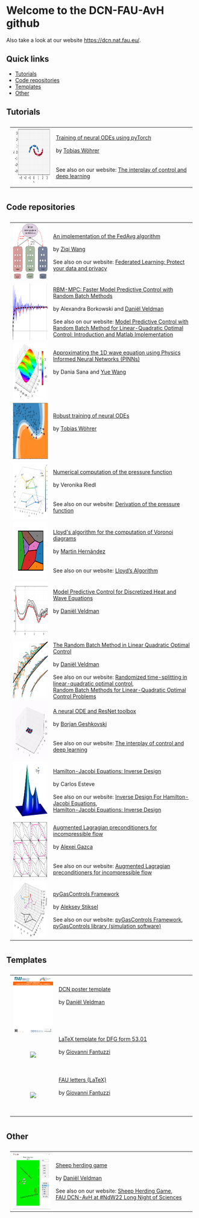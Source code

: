 # Welcome to the DCN-FAU-AvH github

Also take a look at our website https://dcn.nat.fau.eu/.

## Quick links
* [Tutorials](#tutorials)
* [Code repositories](#code-repositories)
* [Templates](#templates)
* [Other](#other)

## Tutorials
<table style="padding:10px">
  <tr>
    <td width=250px align="center"> <a href="https://github.com/DCN-FAU/robust_neuralODE"> <img src="https://github.com/DCN-FAU-AvH/robust_neuralODE/blob/master/trajectory.gif" height = 150px ></a></td>
    <td width = 800px> 
    <a href="https://github.com/DCN-FAU/robust_neuralODE">Training of neural ODEs using pyTorch</a> <br> <br> 
    by <a href="https://github.com/twoehrer">Tobias Wöhrer</a> <br> <br> <br>
    See also on our website: <a href="https://dcn.nat.fau.eu/hub-the-interplay-of-control-and-deep-learning/">The interplay of control and deep learning</a>
    </td>
  </tr>
</table>

## Code repositories

<table style="padding:10px">
    <tr>
    <td width=250px align="center"> <a href="https://github.com/DCN-FAU-AvH/FL-FedAvg"> <img src="https://github.com/DCN-FAU-AvH/.github/blob/main/profile/Icons/icon_FL.png" height = 150px ></a></td>
    <td width = 800px> 
    <a href="https://github.com/DCN-FAU-AvH/FL-FedAvg"> An implementation of the FedAvg algorithm </a> <br> <br> 
    by <a href="https://github.com/iziqi">Ziqi Wang</a> <br> <br> 
      See also on our website: <a href="https://dcn.nat.fau.eu/federated-learning-protect-your-data-and-privacy/">Federated Learning: Protect your data and privacy</a> 
    </td>
  </tr>
  <tr>
    <td width=250px align="center"> <a href="https://github.com/danielveldman/rbm-mpc"> <img src="https://github.com/danielveldman/rbm-mpc/blob/main/Icon.PNG" height = 150px ></a></td>
    <td width = 800px> 
    <a href="https://github.com/danielveldman/rbm-mpc"> RBM-MPC: Faster Model Predictive Control with Random Batch Methods </a> <br> <br> 
    by Alexandra Borkowski and <a href="https://github.com/danielveldman">Daniël Veldman</a> <br> <br> 
      See also on our website: <a href="https://cmc.deusto.eus/model-predictive-control-with-random-batch-method-for-linear-quadratic-optimal-control-introduction-and-matlab-implementation/">Model Predictive Control with Random Batch Method for Linear-Quadratic Optimal Control: Introduction and Matlab Implementation</a> 
    </td>
  </tr>
  <tr>
    <td width=250px align="center"> <a href="https://github.com/DCN-FAU-AvH/PINNs_wave_equation"> <img src="https://github.com/DCN-FAU-AvH/PINNs_wave_equation/blob/main/Icon.png" height = 150px ></a></td>
    <td width = 800px> 
    <a href="https://github.com/DCN-FAU-AvH/PINNs_wave_equation"> Approximating the 1D wave equation using Physics Informed Neural Networks (PINNs) </a> <br> <br> 
    by Dania Sana and <a href="https://github.com/yuewang-math">Yue Wang</a> <br> <br> <br> <br>
    </td>
  </tr>
  <tr>
    <td width=250px align="center"> <a href="https://github.com/twoehrer/robust_nODE"> <img src="https://github.com/DCN-FAU-AvH/.github/blob/main/profile/Icons/Icon_Woehrer.png" height = 150px ></a></td>
    <td width = 800px> 
    <a href="https://github.com/twoehrer/robust_nODE"> Robust training of neural ODEs</a> <br> <br> 
    by <a href="https://github.com/twoehrer">Tobias Wöhrer</a> <br> <br> <br> <br>
    </td>
  </tr>
  <tr>
    <td width=250px align="center"><a href="https://github.com/DCN-FAU-AvH/pressure_function"><img src="https://github.com/DCN-FAU-AvH/pressure_function/blob/main/Icon.png" height = 150px ></a></td>
    <td width = 800px> 
    <a href="https://github.com/DCN-FAU-AvH/pressure_function">Numerical computation of the pressure function</a> <br> <br>
    by Veronika Riedl <br> <br> <br>
    See also on our website: <a href="https://dcn.nat.fau.eu/derivation-of-the-pressure-function/">Derivation of the pressure function</a>
    </td>
  </tr>
  <tr>
    <td width=250px align="center"><a href="https://github.com/DCN-FAU/Lloyds-algorithm"><img src="https://github.com/DCN-FAU-AvH/Lloyds-algorithm/blob/main/Lloyd_algorithm_P350_S6_Dim2x2_I200_N8.gif" height = 150px ></a></td>
    <td width = 800px> 
    <a href="https://github.com/DCN-FAU/Lloyds-algorithm">Lloyd's algorithm for the computation of Voronoi diagrams</a> <br> <br>
    by <a href="https://github.com/Martinshs">Martin Hernández</a> <br> <br> <br>
    See also on our website: <a href="https://dcn.nat.fau.eu/lloyds-algorithm/">Lloyd’s Algorithm</a>
    </td>
  </tr>
  <tr>
    <td width=250px align="center"> <a href="https://github.com/danielveldman/lq_mpc"> <img src="https://github.com/danielveldman/lq_mpc/blob/main/Icon.jpg" height = 150px ></a></td>
    <td width = 800px> 
    <a href="https://github.com/danielveldman/lq_mpc">Model Predictive Control for Discretized Heat and Wave Equations</a> <br> <br>
    by <a href="https://github.com/danielveldman">Daniël Veldman</a> <br> <br> <br> <br>
    </td>
  </tr>
  <tr>
    <td width=250px align="center"><a href="https://github.com/danielveldman/rbm_lq"><img src="https://github.com/danielveldman/rbm_lq/blob/main/Icon.PNG" height = 150px ></a></td>
    <td width = 800px> 
    <a href="https://github.com/danielveldman/rbm_lq">The Random Batch Method in Linear Quadratic Optimal Control</a> <br> <br>
    by <a href="https://github.com/danielveldman">Daniël Veldman</a> <br> <br>
    See also on our website: <a href="https://dcn.nat.fau.eu/randomized-time-splitting-in-linear-quadratic-optimal-control/">Randomized time-splitting in linear-quadratic optimal control</a>, <br>
    <a href="https://dcn.nat.fau.eu/random-batch-methods-for-linear-quadratic-optimal-control-problems/">Random Batch Methods for Linear-Quadratic Optimal Control Problems</a>
    </td>
  </tr>
  <tr>
    <td width=250px align="center"><a href="https://github.com/borjanG/2021-dynamical-systems"><img src="https://github.com/borjanG/2021-dynamical-systems/blob/master/videos/trajectory.gif" height = 150px ></a></td>
    <td width = 800px> 
    <a href="https://github.com/borjanG/2021-dynamical-systems">A neural ODE and ResNet toolbox</a> <br> <br>
    by <a href="https://github.com/borjanG">Borjan Geshkovski</a> <br> <br> <br>
    See also on our website: <a href="https://dcn.nat.fau.eu/hub-the-interplay-of-control-and-deep-learning/">The interplay of control and deep learning</a>
    </td>
  </tr>
  <tr>
    <td width=250px align="center"> <a href="https://github.com/DCN-FAU-AvH/hamilton_jacobi"> <img src="https://github.com/DCN-FAU-AvH/hamilton_jacobi/blob/main/Icon.png" height = 150px ></a></td>
    <td width = 800px> 
    <a href="https://github.com/DCN-FAU-AvH/hamilton_jacobi">Hamilton-Jacobi Equations: Inverse Design</a> <br> <br>
    by Carlos Esteve <br> <br>
    See also on our website: <a href="https://dcn.nat.fau.eu/hamilton-jacobi-equations-inverse-design/"> Inverse Design For Hamilton-Jacobi Equations</a>, <br>
    <a href="https://dcn.nat.fau.eu/inverse-design-for-hamilton-jacobi-equations/">Hamilton-Jacobi Equations: Inverse Design</a>
    </td>
  </tr>
  <tr>
    <td width=250px align="center"> <a href="https://github.com/gazcaorozco/alfi_3f"> <img src="https://github.com/DCN-FAU-AvH/.github/blob/main/profile/Icons/Icon-Gazca.png" height = 150px ></a></td>
    <td width = 800px> 
    <a href="https://github.com/gazcaorozco/alfi_3f">Augmented Lagragian preconditioners for incompressible flow</a> <br> <br>
    by <a href="https://github.com/gazcaorozco/">Alexei Gazca</a> <br> <br> <br>
    See also on our website: <a href="https://dcn.nat.fau.eu/augmented-lagragian-preconditioners-for-incompressible-flow/">Augmented Lagragian preconditioners for incompressible flow</a>
    </td>
  </tr>
    <tr>
    <td width=250px align="center"> <a href="https://github.com/DCN-FAU-AvH/pyControls"> <img src="https://github.com/DCN-FAU-AvH/pyControls/blob/main/Icon2.png" height = 150px ></a></td>
    <td width = 800px> 
    <a href="https://github.com/DCN-FAU-AvH/pyControls">pyGasControls Framework</a> <br> <br>
    by <a href="https://github.com/asikstel">Aleksey Stiksel</a> <br> <br>
    See also on our website: <a href="https://dcn.nat.fau.eu/pygascontrols-framework/">pyGasControls Framework</a>, <br>
    <a href="https://dcn.nat.fau.eu/pygascontrols-library-simulation-software/">pyGasControls library (simulation software)</a>
    </td>
  </tr>

</table>

## Templates
<table style="padding:10px">
  <tr>
    <td width=250px align="center"> <a href="https://github.com/DCN-FAU/DCN_poster_template.git"> <img src="https://github.com/DCN-FAU-AvH/DCN_poster_template/blob/main/poster_icon.PNG" height = 150px ></a></td>
    <td width = 800px> 
    <a href="https://github.com/DCN-FAU/DCN_poster_template.git">DCN poster template</a> <br> <br>
    by <a href="https://github.com/danielveldman">Daniël Veldman</a> <br> <br> <br> <br>
    </td>
   </tr>
   <tr>
    <td width=250px align="center"> <a href="https://github.com/DCN-FAU-AvH/DFG-Form53.01-2023.git"> <img src="https://github.com/DCN-FAU-AvH/DFG-Form53.01-2023/blob/main/img/DFG-form-icon.png" height = 150px ></a></td>
    <td width = 800px> 
    <a href="https://github.com/DCN-FAU-AvH/DFG-Form53.01-2023.git">LaTeX template for DFG form 53.01</a> <br> <br>
    by <a href="https://github.com/giofantuzzi">Giovanni Fantuzzi</a> <br> <br> <br> <br>
    </td>
  </tr>
  <tr>
    <td width=250px align="center"> 
      <a href="https://github.com/DCN-FAU-AvH/fau-letter-templates.git">
        <img src="https://github.com/DCN-FAU-AvH/fau-letter-templates/letter.png" height = 150px>
      </a>
    </td>
    <td width = 800px> 
    <a href="https://github.com/DCN-FAU-AvH/fau-letter-templates.git">FAU letters (LaTeX)</a> <br> <br>
    by <a href="https://github.com/giofantuzzi">Giovanni Fantuzzi</a> <br> <br> <br> <br>
    </td>
  </tr>
</table>

## Other
<table style="padding:10px">
  <tr>
    <td width=250px align="center"> <a href="https://github.com/danielveldman/sheep_herding_game.git"> <img src="https://github.com/danielveldman/sheep_herding_game/blob/main/screen_shot.PNG" height=150px> </a> </td>
    <td width = 800px> 
    <a href="https://github.com/danielveldman/sheep_herding_game.git">Sheep herding game</a> <br> <br>
    by <a href="https://github.com/danielveldman">Daniël Veldman</a> <br> <br>
    See also on our website: <a href="https://dcn.nat.fau.eu/sheep-herding-game/">Sheep Herding Game</a>, <br>
    <a href="https://dcn.nat.fau.eu/fau-dcn-avh-at-ndw22-long-night-of-sciences/"> FAU DCN-AvH at #NdW22 Long Night of Sciences </a>
    </td>
  </tr>
</table>
